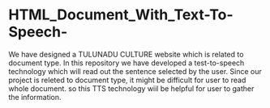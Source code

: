 # HTML_Document_With_Text-To-Speech-
We have designed a TULUNADU CULTURE website which is related to document type. In this repository we have developed a test-to-speech technology which will read out the sentence selected by the user. Since our project is releted to document type, it might be difficult for user to read whole document. so this TTS technology wiil be helpful for user to gather the information.
